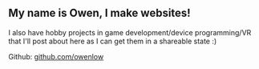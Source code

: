 ## My name is Owen, I make websites!

I also have hobby projects in game development/device programming/VR that I'll post about here as
I can get them in a shareable state :)

Github: [github.com/owenlow](https://github.com/owenlow)
